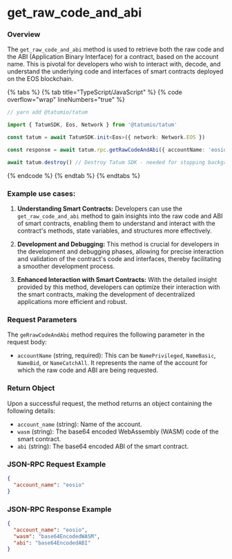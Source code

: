# get_raw_code_and_abi

### Overview

The `get_raw_code_and_abi` method is used to retrieve both the raw code and the ABI (Application Binary Interface) for a contract, based on the account name. This is pivotal for developers who wish to interact with, decode, and understand the underlying code and interfaces of smart contracts deployed on the EOS blockchain.

{% tabs %}
{% tab title="TypeScript/JavaScript" %}
{% code overflow="wrap" lineNumbers="true" %}

```typescript
// yarn add @tatumio/tatum

import { TatumSDK, Eos, Network } from '@tatumio/tatum'

const tatum = await TatumSDK.init<Eos>({ network: Network.EOS })

const response = await tatum.rpc.getRawCodeAndAbi({ accountName: 'eosio' })

await tatum.destroy() // Destroy Tatum SDK - needed for stopping background jobs
```
{% endcode %}
{% endtab %}
{% endtabs %}

### Example use cases:

1. **Understanding Smart Contracts:**
   Developers can use the `get_raw_code_and_abi` method to gain insights into the raw code and ABI of smart contracts, enabling them to understand and interact with the contract's methods, state variables, and structures more effectively.

2. **Development and Debugging:**
   This method is crucial for developers in the development and debugging phases, allowing for precise interaction and validation of the contract's code and interfaces, thereby facilitating a smoother development process.

3. **Enhanced Interaction with Smart Contracts:**
   With the detailed insight provided by this method, developers can optimize their interaction with the smart contracts, making the development of decentralized applications more efficient and robust.

### Request Parameters

The `geRrawCodeAndAbi` method requires the following parameter in the request body:

- `accountName` (string, required): This can be `NamePrivileged`, `NameBasic`, `NameBid`, or `NameCatchAll`. It represents the name of the account for which the raw code and ABI are being requested.

### Return Object

Upon a successful request, the method returns an object containing the following details:

- `account_name` (string): Name of the account.
- `wasm` (string): The base64 encoded WebAssembly (WASM) code of the smart contract.
- `abi` (string): The base64 encoded ABI of the smart contract.

### JSON-RPC Request Example

```json
{
  "account_name": "eosio"
}
```
### JSON-RPC Response Example

```json
{
  "account_name": "eosio",
  "wasm": "base64EncodedWASM",
  "abi": "base64EncodedABI"
}
```
